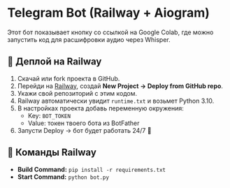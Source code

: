 # Telegram Bot (Railway + Aiogram)

Этот бот показывает кнопку со ссылкой на Google Colab, где можно запустить код для расшифровки аудио через Whisper.

## 🚀 Деплой на Railway

1. Скачай или fork проекта в GitHub.
2. Перейди на [Railway](https://railway.app/), создай **New Project → Deploy from GitHub repo**.
3. Укажи свой репозиторий с этим кодом.
4. Railway автоматически увидит `runtime.txt` и возьмет Python 3.10.
5. В настройках проекта добавь переменную окружения:
   - Key: `BOT_TOKEN`
   - Value: токен твоего бота из BotFather
6. Запусти Deploy → бот будет работать 24/7 🎉

## 🔧 Команды Railway
- **Build Command:** `pip install -r requirements.txt`
- **Start Command:** `python bot.py`
